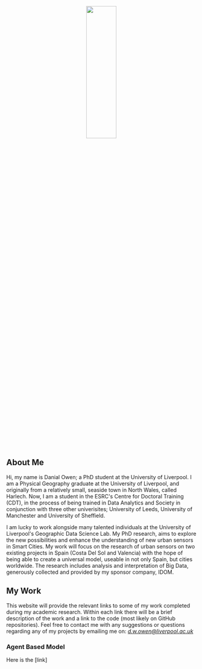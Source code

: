<p align="center">
  <img width="40%" height="30%" src="profile_2.jpg">
</p>

## About Me

Hi, my name is Danial Owen; a PhD student at the University of Liverpool. I am a Physical Geography graduate at the University of Liverpool, and originally from a relatively small, seaside town in North Wales, called Harlech. Now, I am a student in the ESRC's Centre for Doctoral Training (CDT), in the process of being trained in Data Analytics and Society in conjunction with three other univerisites; University of Leeds, University of Manchester and University of Sheffield.

I am lucky to work alongside many talented individuals at the University of Liverpool's Geographic Data Science Lab. My PhD research, aims to explore the new possibilities and enhance the understanding of new urban sensors in Smart Cities. My work will focus on the research of urban sensors on two existing projects in Spain (Costa Del Sol and Valencia) with the hope of being able to create a universal model, useable in not only Spain, but cities worldwide. The research includes analysis and interpretation of Big Data, generously collected and provided by my sponsor company, IDOM.  

## My Work

This website will provide the relevant links to some of my work completed during my academic research. Within each link there will be a brief description of the work and a link to the code (most likely on GitHub repositories). Feel free to contact me with any suggestions or questions regarding any of my projects by emailing me on: *d.w.owen@liverpool.ac.uk*

### Agent Based Model 

Here is the [link]
